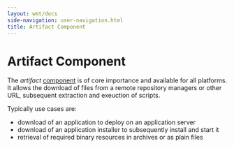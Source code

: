 ```yaml
---
layout: wmt/docs
side-navigation: user-navigation.html
title: Artifact Component
---
```


# Artifact Component

The _artifact_ [component](./components.html) is of core importance and
available for all platforms. It allows the download of files from a remote
repository managers or other URL, subsequent extraction and exeuction of scripts.

Typically use cases are:

- download of an application to deploy on an application server
- download of an application installer to subsequently install and start it
- retrieval of required binary resources in archives or as plain files
